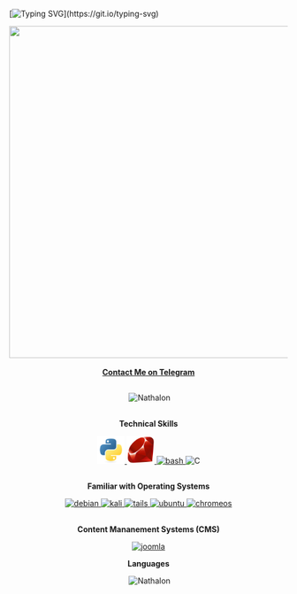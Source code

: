 [![Typing SVG](https://readme-typing-svg.demolab.com?font=Fira+Code&pause=1000&color=F70000&width=435&lines=You+can+find+me+between+0+and+65,535.;Red+Teaming+all+the+way.;Have+you+mooed+today?;xXx+Hack+The+Gibson+xXx;Don't+forget+to+take+the+red+pill.)](https://git.io/typing-svg)

<img src="https://user-images.githubusercontent.com/69394316/213891965-4e9c2409-f1f6-45cd-92fe-25f68c468a3d.gif" width="1000" height="600" />
  <p align="center">
      <b><a href="https://t.me/braindisassemblue">Contact Me on Telegram</a></b>
</p>

##

<p align="center">&nbsp;<img src="https://github-readme-stats.vercel.app/api?username=nathalon&show_icons=true&theme=dark&show_icons=true&include_all_commits=true&hide_border=true" alt="Nathalon" /></p>

## 
  
<p align="center"> <b> Technical Skills </p></b>
<p align="center">
  <a href="https://www.python.org" target="_blank" rel="noreferrer">
    <img src="https://raw.githubusercontent.com/devicons/devicon/master/icons/python/python-original.svg" alt="python"
      width="50" height="50" />
  
  <a href="https://www.ruby-lang.org/en/" target="_blank" rel="noreferrer">
    <img src="https://raw.githubusercontent.com/devicons/devicon/master/icons/ruby/ruby-original.svg" alt="ruby"
      width="50" height="50" />  
    
  <a href="https://www.gnu.org/software/bash/" target="_blank" rel="noreferrer">
    <img src="https://www.vectorlogo.zone/logos/gnu_bash/gnu_bash-icon.svg" alt="bash" width="50" height="50" />
  </a>

 <img src="https://user-images.githubusercontent.com/69394316/229928414-12a215e7-931f-4bd9-93fd-0171607b7823.png" alt="C" width="50" height="50" />
    
##
  
<p align="center"> <b> Familiar with Operating Systems </p></b>
  <p align="center">
  
  <a href="https://www.debian.org/" target="_blank" rel="noreferrer">
    <img src="https://www.vectorlogo.zone/logos/debian/debian-icon.svg" alt="debian" width="50" height="50" />
  </a>

  <a href="https://www.kali.org/" target="_blank" rel="noreferrer">
    <img src="https://ih0.redbubble.net/image.330661891.3438/flat,1000x1000,075,f.jpg" alt="kali" width="50" height="50" />
  </a>

  <a href="https://tails.boum.org/" target="_blank" rel="noreferrer">
    <img src="https://www.vectorlogo.zone/logos/boum_tails/boum_tails-icon.svg" alt="tails" width="50" height="50" />
  </a>
  
  <a href="https://ubuntu.com/" target="_blank" rel="noreferrer">
    <img src="https://www.vectorlogo.zone/logos/ubuntu/ubuntu-icon.svg" alt="ubuntu" width="50" height="50" />
  </a>

  <a href="https://www.google.com/chromebook/chrome-os/" target="_blank" rel="noreferrer">
    <img src="https://upload.wikimedia.org/wikipedia/commons/e/e1/Google_Chrome_icon_%28February_2022%29.svg" alt="chromeos" width="50" height="50" />
  </a>

##

<p align="center"> <b> Content Mananement Systems (CMS) </p></b>
<p align="center">
    <a href="https://www.joomla.org/" target="_blank" rel="noreferrer">
    <img src="https://www.vectorlogo.zone/logos/joomla/joomla-icon.svg" alt="joomla" width="50" height="50" />
  </a>

  

<p align="center"> <b> Languages </p></b>


<p align="center">&nbsp;<img src="https://github-readme-stats-git-masterrstaa-rickstaa.vercel.app/api/top-langs/?username=Nathalon&theme=dark&langs_count=8&layout=compact&hide_border=true" alt="Nathalon" /></p>
